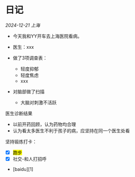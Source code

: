 # 日记

_2024-12-21 上海_

* 今天我和YY开车去上海医院看病。

* 医生：xxx
* 做了3项调查表：
  * 轻度抑郁
  * 轻度焦虑
  * xxx
* 对脑部做了扫描
  * 大脑对刺激不活跃

医生诊断结果

* 以前开药回顾，认为药物均合理
* 认为看太多医生不利于孩子的病，应坚持在同一个医生处看

坚持锻炼打卡：

* [x] <mark>跑步
* [x] 社交-和人打招呼
* [baidu][1]